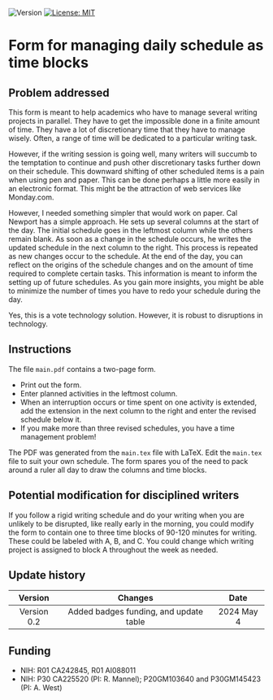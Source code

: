 ![Version](https://img.shields.io/static/v1?label=time-blocks&message=0.2&color=brightcolor)
[![License: MIT](https://img.shields.io/badge/License-MIT-blue.svg)](https://opensource.org/licenses/MIT)

# Form for managing daily schedule as time blocks

## Problem addressed
This form is meant to help academics who have to manage several writing projects in parallel. 
They have to get the impossible done in a finite amount of time.
They have a lot of discretionary time that they have to manage wisely.
Often, a range of time will be dedicated to a particular writing task.

However, if the writing session is going well, many writers will succumb to the temptation to continue and push other discretionary tasks further down on their schedule.
This downward shifting of other scheduled items is a pain when using pen and paper.
This can be done perhaps a little more easily in an electronic format.
This might be the attraction of web services like Monday.com.

However, I needed something simpler that would work on paper.
Cal Newport has a simple approach.
He sets up several columns at the start of the day.
The initial schedule goes in the leftmost column while the others remain blank. 
As soon as a change in the schedule occurs, he writes the updated schedule in the next column to the right.
This process is repeated as new changes occur to the schedule.
At the end of the day, you can reflect on the origins of the schedule changes and on the amount of time required to complete certain tasks.
This information is meant to inform the setting up of future schedules.
As you gain more insights, you might be able to minimize the number of times you have to redo your schedule during the day.

Yes, this is a vote technology solution.
However, it is robust to disruptions in technology.

## Instructions

The file `main.pdf` contains a two-page form. 
- Print out the form.
- Enter planned activities in the leftmost column.
- When an interruption occurs or time spent on one activity is extended, add the extension in the next column to the right and enter the revised schedule below it.
- If you make more than three revised schedules, you have a time management problem!

The PDF was generated from the `main.tex` file with LaTeX.
Edit the `main.tex` file to suit your own schedule. 
The form spares you of the need to pack around a ruler all day to draw the columns and time blocks.

## Potential modification for disciplined writers

If you follow a rigid writing schedule and do your writing when you are unlikely to be disrupted, like really early in the morning, you could modify the form to contain one to three time blocks  of 90-120 minutes for writing.
These could be labeled with A, B, and C.
You could change which writing project is assigned to block A throughout the week as needed.



## Update history
|Version      | Changes                                                                                                                                    | Date                 |
|:-----------:|:------------------------------------------------------------------------------------------------------------------------------------------:|:--------------------:|
| Version 0.2 |  Added badges funding, and update table                                                                                                    | 2024 May 4           |


## Funding
- NIH: R01 CA242845, R01 AI088011
- NIH: P30 CA225520 (PI: R. Mannel); P20GM103640 and P30GM145423 (PI: A. West)
